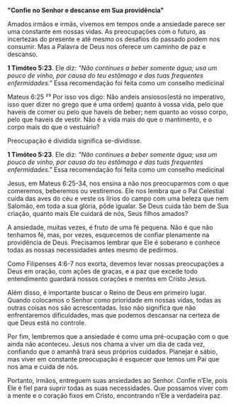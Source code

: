 **"Confie no Senhor e descanse em Sua providência"**

Amados irmãos e irmãs, vivemos em tempos onde a ansiedade parece ser uma constante em nossas vidas. As preocupações com o futuro, as incertezas do presente e até mesmo os desafios do passado podem nos consumir. Mas a Palavra de Deus nos oferece um caminho de paz e descanso.


**1 Timóteo 5:23**. Ele diz: _"Não continues a beber somente água; usa um pouco de vinho, por causa do teu estômago e das tuas frequentes enfermidades."_ Essa recomendação foi feita como um conselho medicinal



Mateus 6:25
²⁵ Por isso vos digo: Não andeis ansiosos(está no imperativo, isso quer dizer no grego que é uma ordem)  quanto à vossa vida, pelo que haveis de comer ou pelo que haveis de beber; nem quanto ao vosso corpo, pelo que haveis de vestir. Não é a vida mais do que o mantimento, e o corpo mais do que o vestuário? 

Preocupação  é dividida significa se-dividisse.



**1 Timóteo 5:23**. Ele diz: _"Não continues a beber somente água; usa um pouco de vinho, por causa do teu estômago e das tuas frequentes enfermidades."_ Essa recomendação foi feita como um conselho medicinal


Jesus, em Mateus 6:25-34, nos ensina a não nos preocuparmos com o que comeremos, beberemos ou vestiremos. Ele nos lembra que o Pai Celestial cuida das aves do céu e veste os lírios do campo com uma beleza que nem Salomão, em toda a sua glória, pôde igualar. Se Deus cuida tão bem de Sua criação, quanto mais Ele cuidará de nós, Seus filhos amados?


A ansiedade, muitas vezes, é fruto de uma fé pequena. Não é que não tenhamos fé, mas, por vezes, esquecemos de confiar plenamente na providência de Deus. Precisamos lembrar que Ele é soberano e conhece todas as nossas necessidades antes mesmo de pedirmos. 

Como Filipenses 4:6-7 nos exorta, devemos levar nossas preocupações a Deus em oração, com ações de graças, e a paz que excede todo entendimento guardará nossos corações e mentes em Cristo Jesus.

Além disso, é importante buscar o Reino de Deus em primeiro lugar. Quando colocamos o Senhor como prioridade em nossas vidas, todas as outras coisas nos são acrescentadas. Isso não significa que não enfrentaremos dificuldades, mas que podemos descansar na certeza de que Deus está no controle.

Por fim, lembremos que a ansiedade é como uma pré-ocupação com o que ainda não aconteceu. Jesus nos chama a viver um dia de cada vez, confiando que o amanhã trará seus próprios cuidados. Planejar é sábio, mas viver em constante preocupação é esquecer que temos um Pai que nos ama e cuida de nós.

Portanto, irmãos, entreguem suas ansiedades ao Senhor. Confie n’Ele, pois Ele é fiel para suprir todas as suas necessidades. Que possamos viver com a mente e o coração fixos em Cristo, encontrando n’Ele a verdadeira paz.